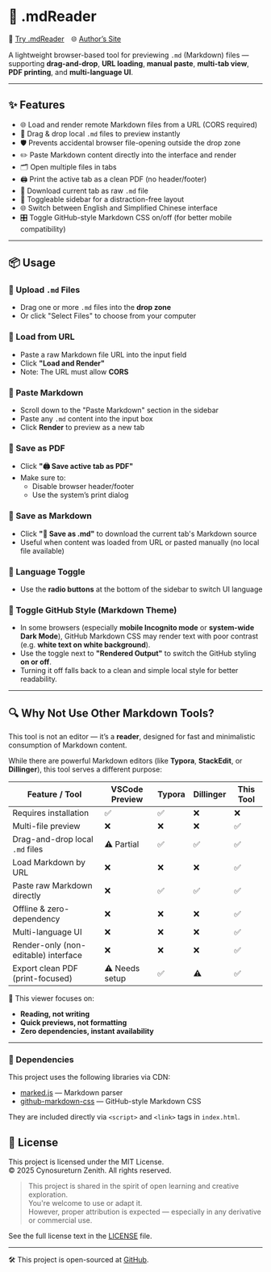 # 📝 .mdReader

🔗 [Try .mdReader](https://cynosureturn.ca/portfolio/web-experiments/md-viewer/) 🌐 [Author’s Site](https://cynosureturn.ca)

A lightweight browser-based tool for previewing `.md` (Markdown) files — supporting **drag-and-drop**, **URL loading**, **manual paste**, **multi-tab view**, **PDF printing**, and **multi-language UI**.

---

## ✨ Features

- 🌐 Load and render remote Markdown files from a URL (CORS required)
- 📂 Drag & drop local `.md` files to preview instantly
- 🛡️ Prevents accidental browser file-opening outside the drop zone
- ✏️ Paste Markdown content directly into the interface and render
- 🗂️ Open multiple files in tabs
- 🖨️ Print the active tab as a clean PDF (no header/footer)
- 💾 Download current tab as raw `.md` file
- 🧭 Toggleable sidebar for a distraction-free layout
- 🌐 Switch between English and Simplified Chinese interface
- 🎛️ Toggle GitHub-style Markdown CSS on/off (for better mobile compatibility)

---

## 📦 Usage

### 🔹 Upload `.md` Files
- Drag one or more `.md` files into the **drop zone**
- Or click "Select Files" to choose from your computer

### 🔹 Load from URL
- Paste a raw Markdown file URL into the input field
- Click **"Load and Render"**
- Note: The URL must allow **CORS**

### 🔹 Paste Markdown
- Scroll down to the "Paste Markdown" section in the sidebar
- Paste any `.md` content into the input box
- Click **Render** to preview as a new tab

### 🔹 Save as PDF
- Click **"🖨️ Save active tab as PDF"**
- Make sure to:
  - Disable browser header/footer
  - Use the system’s print dialog

### 🔹 Save as Markdown
- Click **"💾 Save as .md"** to download the current tab's Markdown source
- Useful when content was loaded from URL or pasted manually (no local file available)

### 🔹 Language Toggle
- Use the **radio buttons** at the bottom of the sidebar to switch UI language

### 🔹 Toggle GitHub Style (Markdown Theme)
- In some browsers (especially **mobile Incognito mode** or **system-wide Dark Mode**), GitHub Markdown CSS may render text with poor contrast (e.g. **white text on white background**).
- Use the toggle next to **"Rendered Output"** to switch the GitHub styling **on or off**.
- Turning it off falls back to a clean and simple local style for better readability.
---
## 🔍 Why Not Use Other Markdown Tools?

This tool is not an editor — it’s a **reader**, designed for fast and minimalistic consumption of Markdown content.

While there are powerful Markdown editors (like **Typora**, **StackEdit**, or **Dillinger**), this tool serves a different purpose:

| Feature / Tool                         | VSCode Preview | Typora | Dillinger | **This Tool** |
|----------------------------------------|----------------|--------|-----------|---------------|
| Requires installation                  | ✅              | ✅     | ❌        | ❌            |
| Multi-file preview                     | ❌              | ❌     | ❌        | ✅            |
| Drag-and-drop local `.md` files        | ⚠️ Partial      | ✅     | ✅        | ✅            |
| Load Markdown by URL                   | ❌              | ❌     | ❌        | ✅            |
| Paste raw Markdown directly            | ❌              | ✅     | ✅        | ✅            |
| Offline & zero-dependency              | ❌              | ❌     | ❌        | ✅            |
| Multi-language UI                      | ❌              | ❌     | ❌        | ✅            |
| Render-only (non-editable) interface   | ❌              | ❌     | ❌        | ✅            |
| Export clean PDF (print-focused)       | ⚠️ Needs setup  | ✅     | ⚠️        | ✅            |

🧠 This viewer focuses on:

- **Reading, not writing**
- **Quick previews, not formatting**
- **Zero dependencies, instant availability**

---

### 🧩 Dependencies

This project uses the following libraries via CDN:

- [marked.js](https://github.com/markedjs/marked) — Markdown parser
- [github-markdown-css](https://github.com/sindresorhus/github-markdown-css) — GitHub-style Markdown CSS

They are included directly via `<script>` and `<link>` tags in `index.html`.


## 📄 License

This project is licensed under the MIT License.  
© 2025 Cynosureturn Zenith. All rights reserved.

> This project is shared in the spirit of open learning and creative exploration.  
> You're welcome to use or adapt it.  
> However, proper attribution is expected — especially in any derivative or commercial use.

See the full license text in the [LICENSE](https://cynosureturn.ca/common/md-reader-lite.html?md=/licenses/mit/LICENSE.mit.md&title=MIT+License) file.

---

🛠 This project is open-sourced at [GitHub](https://github.com/Cynosureturn/md-reader).